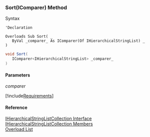 ﻿### Sort(IComparer<IHierarchicalStringList>) Method

Syntax

```vbnet
'Declaration

Overloads Sub Sort( _
   ByVal _comparer_ As IComparer(Of IHierarchicalStringList) _
)
```

```csharp
void Sort( 
   IComparer<IHierarchicalStringList> _comparer_
)
```

#### Parameters

_comparer_

[!include[Requirements](../partials/requirements.md)]

#### Reference

[IHierarchicalStringListCollection Interface](fcSDK~FChoice.Foundation.Clarify.DataObjects.IHierarchicalStringListCollection.md)  
[IHierarchicalStringListCollection Members](fcSDK~FChoice.Foundation.Clarify.DataObjects.IHierarchicalStringListCollection_members.md)  
[Overload List](fcSDK~FChoice.Foundation.Clarify.DataObjects.IHierarchicalStringListCollection~Sort.md)